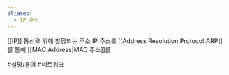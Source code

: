 ```yaml
---
aliases:
  - IP 주소
---
```

[[IP]] 통신을 위해 할당되는 주소
IP 주소를 [[Address Resolution Protocol|ARP]]를 통해 [[MAC Address|MAC 주소]]를

#설명/용어 #네트워크 

